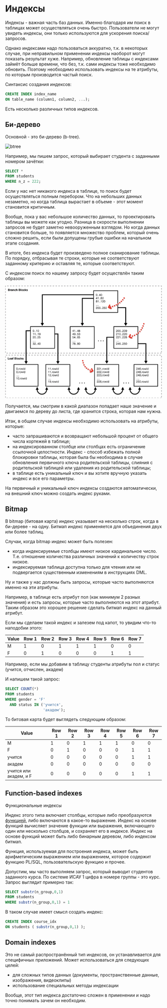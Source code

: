 # Индексы

Индексы - важная часть баз данных. Именно благодаря им поиск в таблицах может осуществляться очень быстро. Пользователи не могут увидеть индексы, они только используются для ускорения поиска/запросов.

Однако индексами надо пользоваться аккуратно, т.к. в некоторых случае, при неправильном применении индексы наоборот могут показать результат хуже. Например, обновление таблицы с индексами займёт больше времени, что без, т.к. сами индексы тоже необходимо обновить. Поэтому необходимо использовать индексы на те атрибуты, по которым производится частый поиск.

Синтаксис создания индексов:

```sql
CREATE INDEX index_name
ON table_name (column1, column2, ...);
```

Есть несколько различных типов индексов.

## Би-дерево

Основной - это би-дерево (b-tree).

![btree](https://docs.oracle.com/cd/E11882_01/server.112/e40540/img/cncpt244.gif)

Например, мы пишем запрос, который выбирает студента с заданными номером зачётки:

```sql
SELECT *
FROM students
WHERE n_z = 222;
```

Если у нас нет никакого индекса в таблице, то поиск будет осуществляться полным перебором. Что на небольших данных незаметно, но когда таблица вырастает в объеме - этот момент становится критичным.

Вообще, пока у вас небольшое количество данных, то проектировать таблицы вы можете как угодно. Разница в скорости выполнении запросов не будет заметно невооруженным взглядом. Но когда данных становится больше, то появляется множество проблем, который очень сложно решить, если были допущены грубые ошибки на начальном этапе создания.

В итоге, без индекса будет произведено полное сканирование таблицы. По порядку, отбрасывая те строки, которые не соответствуют заданному критерию и оставляя те, которые соответствуют.

С индексом поиск по нашему запросу будет осуществлён таким образом:

![btreesteps](./img/2018-12-26_10-14-52.png)

Получается, мы смотрим в какой диапазон попадает наше значение и двигаемся по дереву до листа, где хранится строка, которая нам нужна.

Итак, в общем случае индексы необходимо использовать на атрибуты, которые:

- часто запрашиваются и возвращают небольшой процент от общего числа кортежей в таблице;
- на индексированном столбце или столбцах есть ограничение ссылочной целостности. Индекс - способ избежать полной блокировки таблицы, которая была бы необходима в случае обновления первичного ключа родительской таблицы, слияния с родительской таблицей или удаления из родительской таблицы;
- в таблице есть уникальный ключ и вы хотите вручную указать индекс и все его параметры.

На первичный и уникальный ключ индексы создаются автоматически, на внешний ключ можно создать индекс руками.

## Bitmap

В bitmap (битовая карта) индекс указывает на несколько строк, когда в би-дереве - на одну. Битмап индекс применяется для объединения двух или более таблиц.

Случаи, когда bitmap индекс может быть полезен:

- когда индексируемые столбцы имеют низкое кардинальное число. Т.е. отношение количества различных значений к количеству строк низкое.
- индексируемая таблица доступна только для чтения или не подвергается существенным изменениям в инструкциях DML.

Ну и также у нас должны быть запросы, которые часто выполняются именно на эти атрибуты.

Например, в таблице есть атрибут пол (как минимум 2 разных значения) и есть запросы, которые часто выполняются на этот атрибут. Таким образом это хорошее решение сделать битмап индекс на данный атрибут.

Если мы сделаем такой индекс и залезем под капот, то увидим что-то наподобии этого:

| Value | Row 1 | Row 2 | Row 3 | Row 4 | Row 5 | Row 6 | Row 7 |
| ----- | ----- | ----- | ----- | ----- | ----- | ----- | ----- |
| M     | 1     | 0     | 1     | 1     | 1     | 0     | 0     |
| F     | 0     | 1     | 0     | 0     | 0     | 1     | 1     |

Например, если мы добавим в таблицу студенты атрибуты пол и статус (учится, отчислен, академ)

И напишем такой запрос:

```sql
SELECT COUNT(*)
FROM students
WHERE gender = 'F'
  AND status IN ('учится',
                 'академ');
```

То битовая карта будет выглядеть следующим образом:

| Value                  | Row 1 | Row 2 | Row 3 | Row 4 | Row 5 | Row 6 | Row 7 |
| ---------------------- | ----- | ----- | ----- | ----- | ----- | ----- | ----- |
| M                      | 1     | 0     | 1     | 1     | 1     | 0     | 0     |
| F                      | 0     | 1     | 0     | 0     | 0     | 1     | 1     |
| учится                 | 0     | 0     | 0     | 0     | 0     | 1     | 1     |
| академ                 | 0     | 0     | 0     | 0     | 0     | 0     | 0     |
| учится или академ, и F | 0     | 0     | 0     | 0     | 0     | 1     | 1     |

## Function-based indexes

Функциональные индексы

Индекс этого типа включает столбцы, которые либо преобразуются [функцией](../6_Functions/README.md), либо включаются в какое-то выражение. Индекс на основе функций вычисляет значение функции или выражения, включающего один или несколько столбцов, и сохраняет его в индексе. Индекс на основе функций может быть либо бинарным деревом, либо индексом битмап.

Функция, используемая для построения индекса, может быть арифметическим выражением или выражением, которое содержит функцию PL/SQL, пользовательскую функцию и прочее.

Допустим, мы часто выполняем запрос, который выводит студентов заданного курса. По системе ИСАУ 1 цифра в номере группы - это курс. Запрос выглядит примерно так:

```sql
SELECT substr(n_group,0,1)
FROM students
WHERE substr(n_group,0,1) = 1
```

В таком случае имеет смысл создать индекс:

```sql
CREATE INDEX course_idx
ON students ( substr(n_group,0,1) );
```

## Domain indexes

Это не самый распространённый тип индексов, он устанавливается для специфичных приложений. Может использоваться для следующих целей:

- для сложных типов данных (документы, пространственные данные, изображения, видеоклипы)
- использование специальных методы индексации

Вообще, этот тип индекса достаточно сложен в применении и надо точно понимать зачем он необходим.

